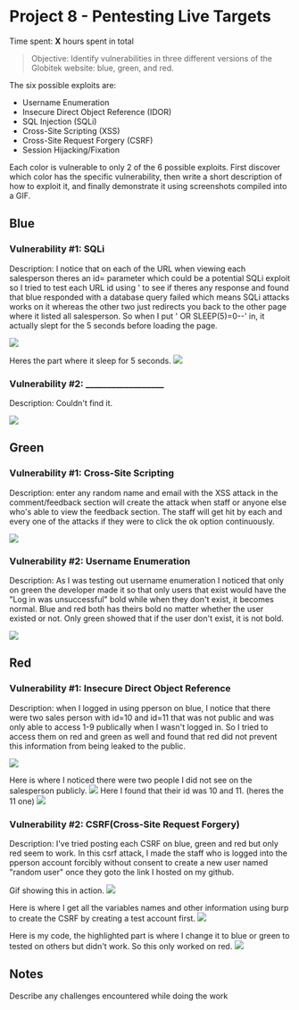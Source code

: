 # Project 8 - Pentesting Live Targets

Time spent: **X** hours spent in total

> Objective: Identify vulnerabilities in three different versions of the Globitek website: blue, green, and red.

The six possible exploits are:

* Username Enumeration
* Insecure Direct Object Reference (IDOR)
* SQL Injection (SQLi)
* Cross-Site Scripting (XSS)
* Cross-Site Request Forgery (CSRF)
* Session Hijacking/Fixation

Each color is vulnerable to only 2 of the 6 possible exploits. First discover which color has the specific vulnerability, then write a short description of how to exploit it, and finally demonstrate it using screenshots compiled into a GIF.

## Blue

### Vulnerability #1: SQLi

Description: I notice that on each of the URL when viewing each salesperson theres an id= parameter which could be a potential SQLi exploit so I tried to test each URL id using ' to see if theres any response and found that blue responded with a database query failed which means SQLi attacks works on it whereas the other two just redirects you back to the other page where it listed all salesperson. So when I put ' OR SLEEP(5)=0--' in, it actually slept for the 5 seconds before loading the page.

<img src="https://user-images.githubusercontent.com/91004979/163130805-b3c96837-2489-4e14-952f-81074493d41f.gif">

Heres the part where it sleep for 5 seconds.
<img src="https://user-images.githubusercontent.com/91004979/163131324-096eb690-bb98-4785-a782-74537a0f7ece.gif">


### Vulnerability #2: __________________

Description: Couldn't find it.

<img src="blue-vuln2.gif">

## Green

### Vulnerability #1: Cross-Site Scripting

Description: enter any random name and email with the XSS attack in the comment/feedback section will create the attack when staff or anyone else who's able to view the feedback section. The staff will get hit by each and every one of the attacks if they were to click the ok option continuously.

<img src="https://user-images.githubusercontent.com/91004979/163120045-9748bc7f-3dad-4eef-9fe5-36f7be09a2d6.gif">

### Vulnerability #2: Username Enumeration

Description: As I was testing out username enumeration I noticed that only on green the developer made it so that only users that exist would have the "Log in was unsuccessful" bold while when they don't exist, it becomes normal. Blue and red both has theirs bold no matter whether the user existed or not. Only green showed that if the user don't exist, it is not bold.

<img src="https://user-images.githubusercontent.com/91004979/163270537-dc912cda-4b1c-4361-b990-62ec88357781.gif">


## Red

### Vulnerability #1: Insecure Direct Object Reference

Description: when I logged in using pperson on blue, I notice that there were two sales person with id=10 and id=11 that was not public and was only able to access 1-9 publically when I wasn't logged in. So I tried to access them on red and green as well and found that red did not prevent this information from being leaked to the public.

<img src="https://user-images.githubusercontent.com/91004979/163272273-13e53db1-ebfb-4457-9282-848ba3763f1a.gif">

Here is where I noticed there were two people I did not see on the salesperson publicly.
<img src="https://user-images.githubusercontent.com/91004979/163272386-96fa0bc4-62a0-45d7-8665-86cce6a03664.png">
Here I found that their id was 10 and 11. (heres the 11 one)
<img src="https://user-images.githubusercontent.com/91004979/163272575-2a52d46a-2509-45ee-b3ea-07fb3502f67b.png">


### Vulnerability #2: CSRF(Cross-Site Request Forgery)

Description: I've tried posting each CSRF on blue, green and red but only red seem to work. In this csrf attack, I made the staff who is logged into the pperson account forcibly without consent to create a new user named "random user" once they goto the link I hosted on my github.

Gif showing this in action.
<img src="https://user-images.githubusercontent.com/91004979/163278828-a5e9b043-ae32-4f18-a97c-a14c96947d7c.gif">

Here is where I get all the variables names and other information using burp to create the CSRF by creating a test account first.
<img src="https://user-images.githubusercontent.com/91004979/163279238-e2820fbb-f61e-4ad7-b8a4-5c70acb9e393.png">

Here is my code, the highlighted part is where I change it to blue or green to tested on others but didn't work. So this only worked on red.
<img src="https://user-images.githubusercontent.com/91004979/163279434-bbc7235d-f682-489c-8baf-4ef1c7e5da89.png">


## Notes

Describe any challenges encountered while doing the work
